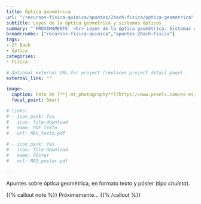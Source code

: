 ```yaml
---
title: Óptica geométrica
url: "/recursos-fisica-quimica/apuntes/2bach-fisica/optica-geometrica"
subtitle: Leyes de la óptica geométrica y sistemas ópticos
summary: "`PRÓXIMAMENTE` <br> Leyes de la óptica geométrica. Sistemas ópticos. El ojo humano. Instrumentos ópticos."
breadcrumbs: ["recursos-fisica-quimica","apuntes-2Bach-fisica"]
tags:
- 2º Bach
- óptica
categories:
- Física

# Optional external URL for project (replaces project detail page).
external_link: ""

image:
  caption: Foto de [**j.mt_photography**](https://www.pexels.com/es-es/@j-mt_photography-628996) en [Pexels](https://www.pexels.com/es-es/)
  focal_point: Smart

# links:
# - icon_pack: fas
#   icon: file-download
#   name: PDF Texto
#   url: MAS_texto.pdf
  
# - icon_pack: fas
#   icon: file-download
#   name: Póster
#   url: MAS_poster.pdf

---
```


<!-- <iframe src="https://phet.colorado.edu/sims/html/bending-light/latest/bending-light_es.html" width="800" height="600" scrolling="no" allowfullscreen></iframe> -->

Apuntes sobre óptica geométrica, en formato texto y póster (tipo _chuleta_).

{{% callout note %}}
Próximamente...
{{% /callout %}}